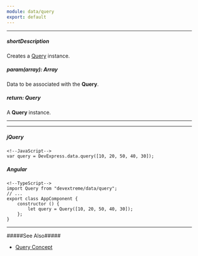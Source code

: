 ```yaml
---
module: data/query
export: default
---
```

---
##### shortDescription
Creates a [Query](/api-reference/30%20Data%20Layer/Query '/Documentation/ApiReference/Data_Layer/Query/') instance.

##### param(array): Array<any>
Data to be associated with the **Query**.

##### return: Query
A **Query** instance.

---
---
##### jQuery

    <!--JavaScript-->
    var query = DevExpress.data.query([10, 20, 50, 40, 30]);

##### Angular

    <!--TypeScript-->
    import Query from "devextreme/data/query";
    // ...
    export class AppComponent {
        constructor () {
            let query = Query([10, 20, 50, 40, 30]);
        };
    }

---

#####See Also#####
- [Query Concept](/concepts/30%20Data%20Layer/5%20Data%20Layer/6%20Query%20Concept.md '/Documentation/Guide/Data_Layer/Data_Layer/#Query_Concept')